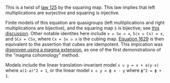 This is a twist of [law 125](https://teorth.github.io/equational_theories/implications/?125) by the squaring map.  This law implies that left multiplications are surjective and squaring is injective.

Finite models of this equation are quasigroups (left multiplications and right multiplications are bijective), and the squaring map `S` is bijective; see [this discussion](https://leanprover.zulipchat.com/#narrow/channel/458659-Equational/topic/Austin.20pairs/near/484334184).  Other notable identites here include `x ◇ Sx = x`, `S(x ◇ Cx) = x`, and `SCx = CSx`, where `Cx = Sx ◇ x` is the cubing map.  [Equation 1629](https://teorth.github.io/equational_theories/implications/?1629) is then equivalent to the assertion that cubes are idempotent. This impication was [disproven using a magma extension](https://leanprover.zulipchat.com/#narrow/channel/458659-Equational/topic/Austin.20pairs/near/484951498), as one of the first demonstrations of the "magma cohomology" method.

Models include the linear translation-invariant model `x ◇ y = x + a(y-x)` where `a(1-a)^2 = 1`, or the linear model `x ◇ y = ϕ x - y` where `ϕ^2 = ϕ + 1`.
